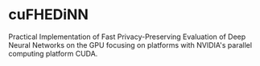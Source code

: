 # cuFHEDiNN
Practical Implementation of Fast Privacy-Preserving Evaluation of Deep Neural Networks on the GPU focusing on platforms with NVIDIA's parallel computing platform CUDA. 
